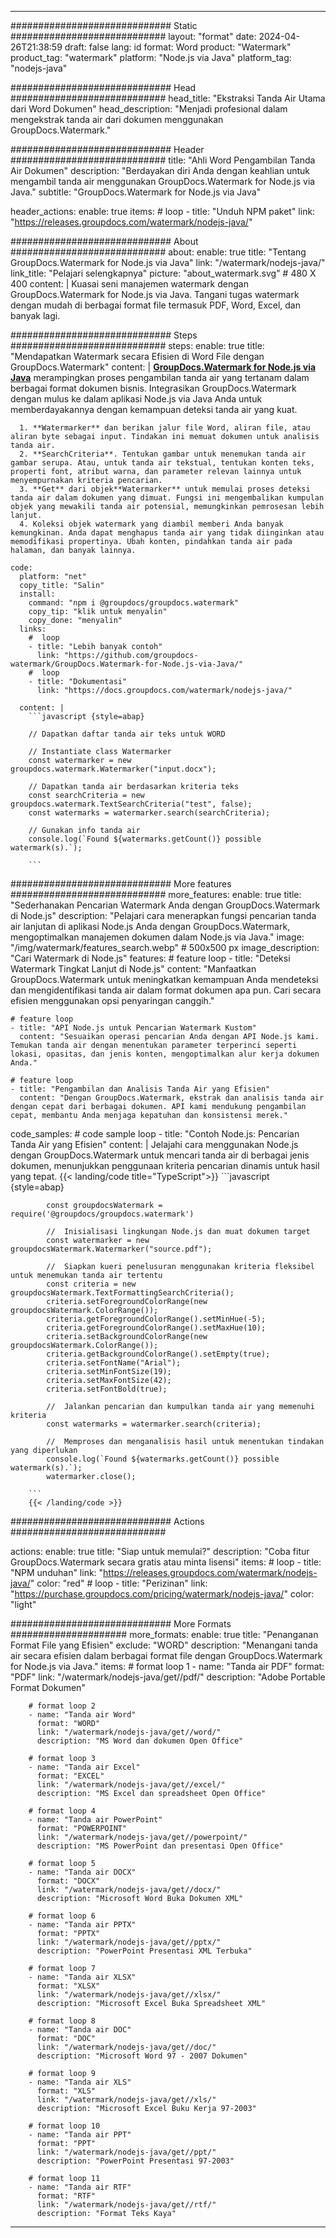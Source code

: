 
---
############################# Static ############################
layout: "format"
date:  2024-04-26T21:38:59
draft: false
lang: id
format: Word
product: "Watermark"
product_tag: "watermark"
platform: "Node.js via Java"
platform_tag: "nodejs-java"

############################# Head ############################
head_title: "Ekstraksi Tanda Air Utama dari Word Dokumen"
head_description: "Menjadi profesional dalam mengekstrak tanda air dari dokumen menggunakan GroupDocs.Watermark."

############################# Header ############################
title: "Ahli Word Pengambilan Tanda Air Dokumen" 
description: "Berdayakan diri Anda dengan keahlian untuk mengambil tanda air menggunakan GroupDocs.Watermark for Node.js via Java."
subtitle: "GroupDocs.Watermark for Node.js via Java" 

header_actions:
  enable: true
  items:
    #  loop
    - title: "Unduh NPM paket"
      link: "https://releases.groupdocs.com/watermark/nodejs-java/"
      
############################# About ############################
about:
    enable: true
    title: "Tentang GroupDocs.Watermark for Node.js via Java"
    link: "/watermark/nodejs-java/"
    link_title: "Pelajari selengkapnya"
    picture: "about_watermark.svg" # 480 X 400
    content: |
       Kuasai seni manajemen watermark dengan GroupDocs.Watermark for Node.js via Java. Tangani tugas watermark dengan mudah di berbagai format file termasuk PDF, Word, Excel, dan banyak lagi.

############################# Steps ############################
steps:
    enable: true
    title: "Mendapatkan Watermark secara Efisien di Word File dengan GroupDocs.Watermark"
    content: |
      **[GroupDocs.Watermark for Node.js via Java](https://products.groupdocs.com/watermark/nodejs-java/)** merampingkan proses pengambilan tanda air yang tertanam dalam berbagai format dokumen bisnis. Integrasikan GroupDocs.Watermark dengan mulus ke dalam aplikasi Node.js via Java Anda untuk memberdayakannya dengan kemampuan deteksi tanda air yang kuat.
      
      1. **Watermarker** dan berikan jalur file Word, aliran file, atau aliran byte sebagai input. Tindakan ini memuat dokumen untuk analisis tanda air.
      2. **SearchCriteria**. Tentukan gambar untuk menemukan tanda air gambar serupa. Atau, untuk tanda air tekstual, tentukan konten teks, properti font, atribut warna, dan parameter relevan lainnya untuk menyempurnakan kriteria pencarian.
      3. **Get** dari objek**Watermarker** untuk memulai proses deteksi tanda air dalam dokumen yang dimuat. Fungsi ini mengembalikan kumpulan objek yang mewakili tanda air potensial, memungkinkan pemrosesan lebih lanjut.
      4. Koleksi objek watermark yang diambil memberi Anda banyak kemungkinan. Anda dapat menghapus tanda air yang tidak diinginkan atau memodifikasi propertinya. Ubah konten, pindahkan tanda air pada halaman, dan banyak lainnya.
   
    code:
      platform: "net"
      copy_title: "Salin"
      install:
        command: "npm i @groupdocs/groupdocs.watermark"
        copy_tip: "klik untuk menyalin"
        copy_done: "menyalin"
      links:
        #  loop
        - title: "Lebih banyak contoh"
          link: "https://github.com/groupdocs-watermark/GroupDocs.Watermark-for-Node.js-via-Java/"
        #  loop
        - title: "Dokumentasi"
          link: "https://docs.groupdocs.com/watermark/nodejs-java/"
          
      content: |
        ```javascript {style=abap}

        // Dapatkan daftar tanda air teks untuk WORD

        // Instantiate class Watermarker
        const watermarker = new groupdocs.watermark.Watermarker("input.docx");
        
        // Dapatkan tanda air berdasarkan kriteria teks
        const searchCriteria = new groupdocs.watermark.TextSearchCriteria("test", false);
        const watermarks = watermarker.search(searchCriteria);

        // Gunakan info tanda air
        console.log(`Found ${watermarks.getCount()} possible watermark(s).`);
        
        ```            

############################# More features ############################
more_features:
  enable: true
  title: "Sederhanakan Pencarian Watermark Anda dengan GroupDocs.Watermark di Node.js"
  description: "Pelajari cara menerapkan fungsi pencarian tanda air lanjutan di aplikasi Node.js Anda dengan GroupDocs.Watermark, mengoptimalkan manajemen dokumen dalam Node.js via Java."
  image: "/img/watermark/features_search.webp" # 500x500 px
  image_description: "Cari Watermark di Node.js"
  features:
    # feature loop
    - title: "Deteksi Watermark Tingkat Lanjut di Node.js"
      content: "Manfaatkan GroupDocs.Watermark untuk meningkatkan kemampuan Anda mendeteksi dan mengidentifikasi tanda air dalam format dokumen apa pun. Cari secara efisien menggunakan opsi penyaringan canggih."

    # feature loop
    - title: "API Node.js untuk Pencarian Watermark Kustom"
      content: "Sesuaikan operasi pencarian Anda dengan API Node.js kami. Temukan tanda air dengan menentukan parameter terperinci seperti lokasi, opasitas, dan jenis konten, mengoptimalkan alur kerja dokumen Anda."

    # feature loop
    - title: "Pengambilan dan Analisis Tanda Air yang Efisien"
      content: "Dengan GroupDocs.Watermark, ekstrak dan analisis tanda air dengan cepat dari berbagai dokumen. API kami mendukung pengambilan cepat, membantu Anda menjaga kepatuhan dan konsistensi merek."
      
  code_samples:
    # code sample loop
    - title: "Contoh Node.js: Pencarian Tanda Air yang Efisien"
      content: |
        Jelajahi cara menggunakan Node.js dengan GroupDocs.Watermark untuk mencari tanda air di berbagai jenis dokumen, menunjukkan penggunaan kriteria pencarian dinamis untuk hasil yang tepat.
        {{< landing/code title="TypeScript">}}
        ```javascript {style=abap}
        
            const groupdocsWatermark = require('@groupdocs/groupdocs.watermark')

            //  Inisialisasi lingkungan Node.js dan muat dokumen target
            const watermarker = new groupdocsWatermark.Watermarker("source.pdf");

            //  Siapkan kueri penelusuran menggunakan kriteria fleksibel untuk menemukan tanda air tertentu
            const criteria = new groupdocsWatermark.TextFormattingSearchCriteria();
            criteria.setForegroundColorRange(new groupdocsWatermark.ColorRange());
            criteria.getForegroundColorRange().setMinHue(-5);
            criteria.getForegroundColorRange().setMaxHue(10);
            criteria.setBackgroundColorRange(new groupdocsWatermark.ColorRange());
            criteria.getBackgroundColorRange().setEmpty(true);
            criteria.setFontName("Arial");
            criteria.setMinFontSize(19);
            criteria.setMaxFontSize(42);
            criteria.setFontBold(true);
  
            //  Jalankan pencarian dan kumpulkan tanda air yang memenuhi kriteria
            const watermarks = watermarker.search(criteria);

            //  Memproses dan menganalisis hasil untuk menentukan tindakan yang diperlukan
            console.log(`Found ${watermarks.getCount()} possible watermark(s).`);
            watermarker.close();

        ```
        {{< /landing/code >}}


############################# Actions ############################

actions:
  enable: true
  title: "Siap untuk memulai?"
  description: "Coba fitur GroupDocs.Watermark secara gratis atau minta lisensi"
  items:
    #  loop
    - title: "NPM unduhan"
      link: "https://releases.groupdocs.com/watermark/nodejs-java/"
      color: "red"
        #  loop
    - title: "Perizinan"
      link: "https://purchase.groupdocs.com/pricing/watermark/nodejs-java/"
      color: "light"


############################# More Formats #####################
more_formats:
    enable: true
    title: "Penanganan Format File yang Efisien"
    exclude: "WORD"
    description: "Menangani tanda air secara efisien dalam berbagai format file dengan GroupDocs.Watermark for Node.js via Java."
    items: 
        # format loop 1
        - name: "Tanda air PDF"
          format: "PDF"
          link: "/watermark/nodejs-java/get//pdf/"
          description: "Adobe Portable Format Dokumen"

        # format loop 2
        - name: "Tanda air Word"
          format: "WORD"
          link: "/watermark/nodejs-java/get//word/"
          description: "MS Word dan dokumen Open Office"
          
        # format loop 3
        - name: "Tanda air Excel"
          format: "EXCEL"
          link: "/watermark/nodejs-java/get//excel/"
          description: "MS Excel dan spreadsheet Open Office"

        # format loop 4
        - name: "Tanda air PowerPoint"
          format: "POWERPOINT"
          link: "/watermark/nodejs-java/get//powerpoint/"
          description: "MS PowerPoint dan presentasi Open Office"

        # format loop 5
        - name: "Tanda air DOCX"
          format: "DOCX"
          link: "/watermark/nodejs-java/get//docx/"
          description: "Microsoft Word Buka Dokumen XML"
          
        # format loop 6
        - name: "Tanda air PPTX"
          format: "PPTX"
          link: "/watermark/nodejs-java/get//pptx/"
          description: "PowerPoint Presentasi XML Terbuka"
          
        # format loop 7
        - name: "Tanda air XLSX"
          format: "XLSX"
          link: "/watermark/nodejs-java/get//xlsx/"
          description: "Microsoft Excel Buka Spreadsheet XML"

        # format loop 8
        - name: "Tanda air DOC"
          format: "DOC"
          link: "/watermark/nodejs-java/get//doc/"
          description: "Microsoft Word 97 - 2007 Dokumen"

        # format loop 9
        - name: "Tanda air XLS"
          format: "XLS"
          link: "/watermark/nodejs-java/get//xls/"
          description: "Microsoft Excel Buku Kerja 97-2003"

        # format loop 10
        - name: "Tanda air PPT"
          format: "PPT"
          link: "/watermark/nodejs-java/get//ppt/"
          description: "PowerPoint Presentasi 97-2003"

        # format loop 11
        - name: "Tanda air RTF"
          format: "RTF"
          link: "/watermark/nodejs-java/get//rtf/"
          description: "Format Teks Kaya"

---